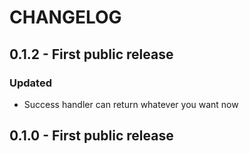 # CHANGELOG

## 0.1.2 - First public release

### Updated

* Success handler can return whatever you want now

## 0.1.0 - First public release
